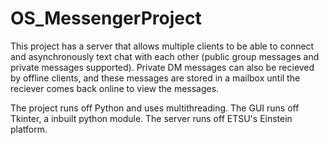 # OS_MessengerProject
This project has a server that allows multiple clients to be able to connect and asynchronously text chat with each other (public group messages and private messages supported).
Private DM messages can also be recieved by offline clients, and these messages are stored in a mailbox until the reciever comes back online to view the messages.

The project runs off Python and uses multithreading.
The GUI runs off Tkinter, a inbuilt python module.
The server runs off ETSU's Einstein platform.

